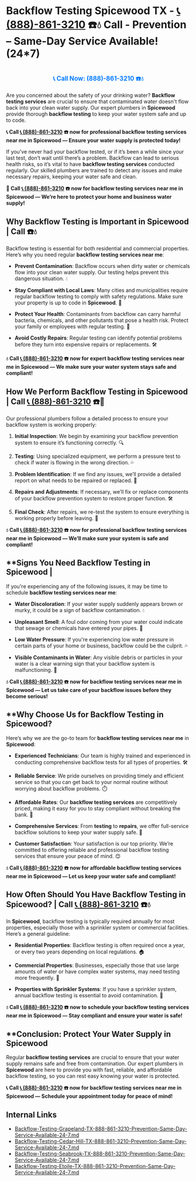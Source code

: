 # **Backflow Testing Spicewood TX - [📞 (888)-861-3210](https://plumbing-texas-3210.netlify.app) ☎️💧** Call - Prevention – Same-Day Service Available! (24*7)
# 

<p align="center" style="font-size: 1.2em; font-weight: bold; margin: 20px 0;">
  <a href="https://plumbing-texas-3210.netlify.app" target="_blank" style="color: #007BFF; text-decoration: none;">📞 Call Now: (888)-861-3210 ☎️💧</a>
</p>

Are you concerned about the safety of your drinking water? **Backflow testing services** are crucial to ensure that contaminated water doesn't flow back into your clean water supply. Our expert plumbers in **Spicewood** provide thorough **backflow testing** to keep your water system safe and up to code.

**📞 Call [📞 (888)-861-3210](https://plumbing-texas-3210.netlify.app) ☎️ now for professional **backflow testing services near me** in Spicewood — Ensure your water supply is protected today!**

If you’ve never had your backflow tested, or if it’s been a while since your last test, don’t wait until there’s a problem. Backflow can lead to serious health risks, so it’s vital to have **backflow testing services** conducted regularly. Our skilled plumbers are trained to detect any issues and make necessary repairs, keeping your water safe and clean.

**🚨 Call [📞 (888)-861-3210](https://plumbing-texas-3210.netlify.app) ☎️ now for **backflow testing services near me** in Spicewood — We’re here to protect your home and business water supply!**

## **Why Backflow Testing is Important in Spicewood | Call  ☎️💧**

Backflow testing is essential for both residential and commercial properties. Here’s why you need regular **backflow testing services near me**:

- **Prevent Contamination**: Backflow occurs when dirty water or chemicals flow into your clean water supply. Our testing helps prevent this dangerous situation. 💧

- **Stay Compliant with Local Laws**: Many cities and municipalities require regular backflow testing to comply with safety regulations. Make sure your property is up to code in **Spicewood**. 📜

- **Protect Your Health**: Contaminants from backflow can carry harmful bacteria, chemicals, and other pollutants that pose a health risk. Protect your family or employees with regular testing. 🏥

- **Avoid Costly Repairs**: Regular testing can identify potential problems before they turn into expensive repairs or replacements. 🛠️

**💧 Call [📞 (888)-861-3210](https://plumbing-texas-3210.netlify.app) ☎️ now for expert **backflow testing services near me** in Spicewood — We make sure your water system stays safe and compliant!**

## **How We Perform Backflow Testing in Spicewood | Call [📞 (888)-861-3210](https://plumbing-texas-3210.netlify.app) ☎️🔧**

Our professional plumbers follow a detailed process to ensure your backflow system is working properly:

1. **Initial Inspection**: We begin by examining your backflow prevention system to ensure it’s functioning correctly. 🔍

2. **Testing**: Using specialized equipment, we perform a pressure test to check if water is flowing in the wrong direction. 💦

3. **Problem Identification**: If we find any issues, we’ll provide a detailed report on what needs to be repaired or replaced. 📝

4. **Repairs and Adjustments**: If necessary, we’ll fix or replace components of your backflow prevention system to restore proper function. 🛠️

5. **Final Check**: After repairs, we re-test the system to ensure everything is working properly before leaving. 🔧

**💧 Call [📞 (888)-861-3210](https://plumbing-texas-3210.netlify.app) ☎️ now for professional **backflow testing services near me** in Spicewood — We’ll make sure your system is safe and compliant!**

## **Signs You Need Backflow Testing in Spicewood | 

If you're experiencing any of the following issues, it may be time to schedule **backflow testing services near me**:

- **Water Discoloration**: If your water supply suddenly appears brown or murky, it could be a sign of backflow contamination. 💧

- **Unpleasant Smell**: A foul odor coming from your water could indicate that sewage or chemicals have entered your pipes. 🚿

- **Low Water Pressure**: If you're experiencing low water pressure in certain parts of your home or business, backflow could be the culprit. 💦

- **Visible Contaminants in Water**: Any visible debris or particles in your water is a clear warning sign that your backflow system is malfunctioning. 💩

**💧 Call [📞 (888)-861-3210](https://plumbing-texas-3210.netlify.app) ☎️ now for **backflow testing services near me** in Spicewood — Let us take care of your backflow issues before they become serious!**

## **Why Choose Us for Backflow Testing in Spicewood? 

Here’s why we are the go-to team for **backflow testing services near me** in **Spicewood**:

- **Experienced Technicians**: Our team is highly trained and experienced in conducting comprehensive backflow tests for all types of properties. 🛠️

- **Reliable Service**: We pride ourselves on providing timely and efficient service so that you can get back to your normal routine without worrying about backflow problems. ⏱️

- **Affordable Rates**: Our **backflow testing services** are competitively priced, making it easy for you to stay compliant without breaking the bank. 💸

- **Comprehensive Services**: From **testing** to **repairs**, we offer full-service backflow solutions to keep your water supply safe. 🔧

- **Customer Satisfaction**: Your satisfaction is our top priority. We’re committed to offering reliable and professional backflow testing services that ensure your peace of mind. 😊

**💧 Call [📞 (888)-861-3210](https://plumbing-texas-3210.netlify.app) ☎️ now for affordable **backflow testing services near me** in Spicewood — Let us keep your water safe and compliant!**

## **How Often Should You Have Backflow Testing in Spicewood? | Call [📞 (888)-861-3210](https://plumbing-texas-3210.netlify.app) ☎️💧**

In **Spicewood**, backflow testing is typically required annually for most properties, especially those with a sprinkler system or commercial facilities. Here’s a general guideline:

- **Residential Properties**: Backflow testing is often required once a year, or every two years depending on local regulations. 🏠

- **Commercial Properties**: Businesses, especially those that use large amounts of water or have complex water systems, may need testing more frequently. 🏢

- **Properties with Sprinkler Systems**: If you have a sprinkler system, annual backflow testing is essential to avoid contamination. 🌱

**💧 Call [📞 (888)-861-3210](https://plumbing-texas-3210.netlify.app) ☎️ now to schedule your **backflow testing services near me** in Spicewood — Stay compliant and ensure your water is safe!**

## **Conclusion: Protect Your Water Supply in Spicewood 

Regular **backflow testing services** are crucial to ensure that your water supply remains safe and free from contamination. Our expert plumbers in **Spicewood** are here to provide you with fast, reliable, and affordable backflow testing, so you can rest easy knowing your water is protected. 

**📞 Call [📞 (888)-861-3210](https://plumbing-texas-3210.netlify.app) ☎️ now for **backflow testing services near me** in Spicewood — Schedule your appointment today for peace of mind!**


## Internal Links
- [Backflow-Testing-Grapeland-TX-888-861-3210-Prevention-Same-Day-Service-Available-24-7.md](https://github.com/allyoucaneatsushiin/plumbing-texas/blob/main/Backflow-Testing-Grapeland-TX-888-861-3210-Prevention-Same-Day-Service-Available-24-7.md)
- [Backflow-Testing-Cedar-Hill-TX-888-861-3210-Prevention-Same-Day-Service-Available-24-7.md](https://github.com/allyoucaneatsushiin/plumbing-texas/blob/main/Backflow-Testing-Cedar-Hill-TX-888-861-3210-Prevention-Same-Day-Service-Available-24-7.md)
- [Backflow-Testing-Seabrook-TX-888-861-3210-Prevention-Same-Day-Service-Available-24-7.md](https://github.com/allyoucaneatsushiin/plumbing-texas/blob/main/Backflow-Testing-Seabrook-TX-888-861-3210-Prevention-Same-Day-Service-Available-24-7.md)
- [Backflow-Testing-Etoile-TX-888-861-3210-Prevention-Same-Day-Service-Available-24-7.md](https://github.com/allyoucaneatsushiin/plumbing-texas/blob/main/Backflow-Testing-Etoile-TX-888-861-3210-Prevention-Same-Day-Service-Available-24-7.md)
